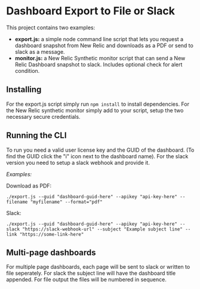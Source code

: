 # Dashboard Export to File or Slack

This project contains two examples:

- **export.js:** a simple node command line script that lets you request a dashboard snapshot from New Relic and downloads as a PDF or send to slack as a message.
- **monitor.js:** a New Relic Synthetic monitor script that can send a New Relic Dashboard snapshot to slack. Includes optional check for alert condition.


## Installing
For the export.js script simply run `npm install` to install dependencies.
For the New Relic synthetic monitor simply add to your script, setup the two necessary secure credentials.

## Running the CLI
To run you need a valid user license key and the GUID of the dashboard. (To find the GUID click the "i" icon next to the dashboard name). For the slack version you need to setup a slack webhook and provide it.

*Examples:*

Download as PDF:
```
./export.js --guid "dashboard-guid-here" --apikey "api-key-here" --filename "myfilename" --format="pdf" 
```

Slack:
```
./export.js --guid "dashboard-guid-here" --apikey "api-key-here" --slack "https://slack-webhook-url" --subject "Example subject line" --link "https://some-link-here"
```

## Multi-page dashboards
For multiple page dashboards, each page will be sent to slack or written to file seperately. For slack the subject line will have the dashboard title appended. For file output the files will be numbered in sequence.